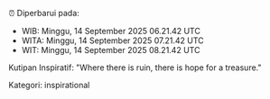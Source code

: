 ⏰ Diperbarui pada:
- WIB: Minggu, 14 September 2025 06.21.42 UTC
- WITA: Minggu, 14 September 2025 07.21.42 UTC
- WIT: Minggu, 14 September 2025 08.21.42 UTC

Kutipan Inspiratif:
"Where there is ruin, there is hope for a treasure."


Kategori: inspirational

